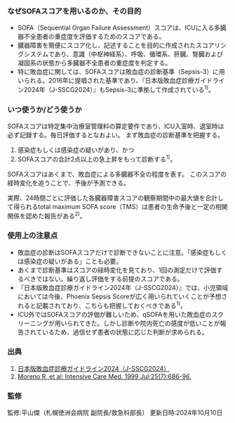 ### なぜSOFAスコアを用いるのか、その目的
- SOFA（Sequential Organ Failure Assessment）スコアは、ICUに入る多臓器不全患者の重症度を評価するためのスコアである。
- 臓器障害を簡便にスコア化し、記述することを目的に作成されたスコアリングシステムであり、意識（中枢神経系）、呼吸、循環系、肝臓、腎臓および凝固系の状態から多臓器不全患者の重症度を判定する。
- 特に敗血症に関しては、SOFAスコアは敗血症の診断基準（Sepsis-3）に用いられる。2016年に提唱された基準であり、『日本版敗血症診療ガイドライン2024年（J-SSCG2024）』もSepsis-3に準拠して作成されている<sup>1)</sup>。

### いつ使うか/どう使うか
SOFAスコアは特定集中治療室管理料の算定要件であり、ICU入室時、退室時は必ず記録する。毎日評価するとなおよい。
まず敗血症の診断基準を把握する。

1. 感染症もしくは感染症の疑いがあり、かつ
2. SOFAスコアの合計2点以上の急上昇をもって診断する<sup>1)</sup>。

SOFAスコアはあくまで、敗血症による多臓器不全の程度を表す。  このスコアの経時変化を追うことで、予後が予測できる。  

実際、24時間ごとに評価した各臓器障害スコアの観察期間中の最大値を合計して得られるtotal maximum SOFA score（TMS）は患者の生命予後と一定の相関関係を認めた報告がある<sup>2)</sup>。

### 使用上の注意点
- 敗血症の診断はSOFAスコアだけで診断できないことに注意。「感染症もしくは感染症の疑いがある」ことも必要。
- あくまで診断基準はスコアの経時変化を見ており、1回の測定だけで評価するべきではない。繰り返し評価をする前提のスコアである。  
- 『日本版敗血症診療ガイドライン2024年（J-SSCG2024）』では、小児領域においては今後、Phoenix Sepsis Scoreが広く用いられていくことが予想されると記載されており、こちらも把握しておくべきである<sup>1)</sup>。  
- ICU外ではSOFAスコアの評価が難しいため、qSOFAを用いた敗血症のスクリーニングが用いられてきた。しかし診断や院内死亡の感度が低いことが報告されているため、過信せず患者の状態に応じた判断が求められる。

### 出典
1. [日本版敗血症診療ガイドライン2024（J-SSCG2024）](https://onlinelibrary.wiley.com/pb-assets/assets/18833772/jja2s0025_JAAM.pdf)
2. [Moreno R, et al: Intensive Care Med. 1999 Jul;25(7):686-96.](https://pubmed.ncbi.nlm.nih.gov/10470572/)

### 監修
監修:平山傑（札幌徳洲会病院 副院長/救急科部長）
更新日時:2024年10月10日